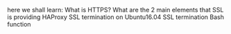 here we shall learn:
What is HTTPS?
What are the 2 main elements that SSL is providing
HAProxy SSL termination on Ubuntu16.04
SSL termination
Bash function
